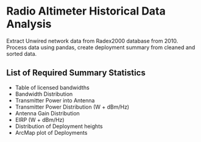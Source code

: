 # Radio Altimeter Historical Data Analysis

Extract Unwired network data from Radex2000 database from 2010. Process data using pandas, create deployment summary from cleaned and sorted data.

## List of Required Summary Statistics

- Table of licensed bandwidths
- Bandwidth Distribution
- Transmitter Power into Antenna
- Transmitter Power Distribution (W + dBm/Hz)
- Antenna Gain Distribution
- EIRP (W + dBm/Hz)
- Distribution of Deployment heights
- ArcMap plot of Deployments
